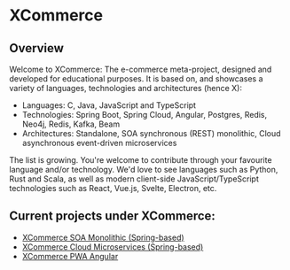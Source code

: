 # XCommerce
## Overview
Welcome to XCommerce: The e-commerce meta-project, designed and developed for educational purposes. It is based on, and showcases a variety of languages, technologies and architectures (hence X):
- Languages: C, Java, JavaScript and TypeScript
- Technologies: Spring Boot, Spring Cloud, Angular, Postgres, Redis, Neo4j, Redis, Kafka, Beam
- Architectures: Standalone, SOA synchronous (REST) monolithic, Cloud asynchronous event-driven microservices

The list is growing. You're welcome to contribute through your favourite language and/or technology. We'd love to see languages such as Python, Rust and Scala, as well as modern client-side JavaScript/TypeScript technologies such as React, Vue.js, Svelte, Electron, etc.

## Current projects under XCommerce:
- [XCommerce SOA Monolithic (Spring-based)](https://github.com/oiraqi/xcommerce-monolithic)
- [XCommerce Cloud Microservices (Spring-based)](https://github.com/oiraqi/xcommerce-microservices)
- [XCommerce PWA Angular](https://github.com/oiraqi/xcommerce-client-angular)
